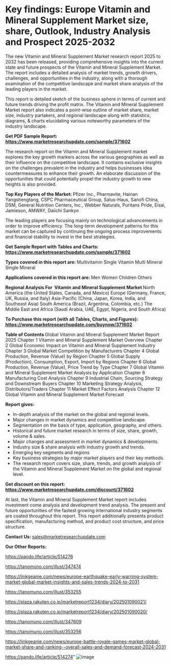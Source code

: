 # Key findings: Europe Vitamin and Mineral Supplement Market size, share, Outlook, Industry Analysis and Prospect 2025-2032

The new Vitamin and Mineral Supplement Market research report 2025 to 2032 has been released, providing comprehensive insights into the current state and future prospects of the Vitamin and Mineral Supplement Market. The report includes a detailed analysis of market trends, growth drivers, challenges, and opportunities in the industry, along with a thorough examination of the competitive landscape and market share analysis of the leading players in the market.

This report is detailed sketch of the business sphere in terms of current and future trends driving the profit matrix. The Vitamin and Mineral Supplement Market report also indicates a point-wise outline of market share, market size, industry partakers, and regional landscape along with statistics, diagrams, &amp; charts elucidating various noteworthy parameters of the industry landscape.

<strong><b>Get PDF Sample Report: <a href=https://www.marketresearchupdate.com/sample/371602>https://www.marketresearchupdate.com/sample/371602</a></b></strong>

The research report on the Vitamin and Mineral Supplement market explores the key growth markers across the various geographies as well as their influence on the competitive landscape. It contains exclusive insights on the challenges prevalent in the industry and helps businesses idea countermeasures to enhance their growth. An elaborate discussion of the opportunities that could potentially propel the industry growth to new heights is also provided.

<strong><b>Top Key Players of the Market:
</b></strong>Pfizer Inc., Pharmavite, Hainan Yangshengtang, CSPC Pharmaceutical Group, Salus-Haus, Sanofi China, DSM, General Nutrition Centers, Inc., Webber Naturals, Puritans Pride, Eisai, Jamieson, AMWAY, Daiichi Sankyo<strong><b>
</b></strong>

The leading players are focusing mainly on technological advancements in order to improve efficiency. The long-term development patterns for this market can be captured by continuing the ongoing process improvements and financial stability to invest in the best strategies.

<strong><b>Get Sample Report with Tables and Charts: <a href=https://www.marketresearchupdate.com/sample/371602>https://www.marketresearchupdate.com/sample/371602</a></b></strong>

<strong><b>Types covered in this report are:
</b></strong>Multivitamin
Single Vitamin
Multi Mineral
Single Mineral<strong><b>
</b></strong>

<strong><b>Applications covered in this report are:
</b></strong>Men
Women
Children
Others<strong><b>
</b></strong>

<strong><b>Regional Analysis For  Vitamin and Mineral Supplement Market</b></strong><strong><b>
</b></strong>North America (the United States, Canada, and Mexico)
Europe (Germany, France, UK, Russia, and Italy)
Asia-Pacific (China, Japan, Korea, India, and Southeast Asia)
South America (Brazil, Argentina, Colombia, etc.)
The Middle East and Africa (Saudi Arabia, UAE, Egypt, Nigeria, and South Africa)

<strong><b>To Purchase this report (with all Tables, Charts, and Figures): <a href=https://www.marketresearchupdate.com/buynow/371602>https://www.marketresearchupdate.com/buynow/371602</a></b></strong>

<strong><b>Table of Contents</b></strong><strong><b>
</b></strong>Global Vitamin and Mineral Supplement Market Report 2025
Chapter 1 Vitamin and Mineral Supplement Market Overview
Chapter 2 Global Economic Impact on Vitamin and Mineral Supplement Industry
Chapter 3 Global Market Competition by Manufacturers
Chapter 4 Global Production, Revenue (Value) by Region
Chapter 5 Global Supply (Production), Consumption, Export, Import by Regions
Chapter 6 Global Production, Revenue (Value), Price Trend by Type
Chapter 7 Global Vitamin and Mineral Supplement Market Analysis by Application
Chapter 8 Manufacturing Cost Analysis
Chapter 9 Industrial Chain, Sourcing Strategy and Downstream Buyers
Chapter 10 Marketing Strategy Analysis, Distributors/Traders
Chapter 11 Market Effect Factors Analysis
Chapter 12 Global Vitamin and Mineral Supplement Market Forecast

<strong><b>Report gives:</b></strong>

- In-depth analysis of the market on the global and regional levels.
- Major changes in market dynamics and competitive landscape.
- Segmentation on the basis of type, application, geography, and others.
- Historical and future market research in terms of size, share, growth, volume &amp; sales.
- Major changes and assessment in market dynamics &amp; developments.
- Industry size &amp; share analysis with industry growth and trends.
- Emerging key segments and regions
- Key business strategies by major market players and their key methods.
- The research report covers size, share, trends, and growth analysis of the Vitamin and Mineral Supplement Market on the global and regional level.

<strong><b>Get discount on this report: <a href=https://www.marketresearchupdate.com/discount/371602>https://www.marketresearchupdate.com/discount/371602</a></b></strong>

At last, the Vitamin and Mineral Supplement Market report includes investment come analysis and development trend analysis. The present and future opportunities of the fastest growing international industry segments are coated throughout this report. This report additionally presents product specification, manufacturing method, and product cost structure, and price structure.

<strong><b>Contact Us:
</b></strong>sales@marketresearchupdate.com

<strong>Our Other Reports:</strong>

<a href=https://pando.life/article/514276>https://pando.life/article/514276</a>

<a href=https://tanomuno.com/illust/347474>https://tanomuno.com/illust/347474</a>

<a href=https://linkgeanie.com/news/europe-earthquake-early-warning-system-market-global-market-insights-and-sales-trends-2024-to-2031>https://linkgeanie.com/news/europe-earthquake-early-warning-system-market-global-market-insights-and-sales-trends-2024-to-2031</a>

<a href=https://tanomuno.com/illust/353255>https://tanomuno.com/illust/353255</a>

<a href=https://plaza.rakuten.co.jp/marketreport1234/diary/202501090021/>https://plaza.rakuten.co.jp/marketreport1234/diary/202501090021/</a>

<a href=https://plaza.rakuten.co.jp/marketreport1234/diary/202501090020/>https://plaza.rakuten.co.jp/marketreport1234/diary/202501090020/</a>

<a href=https://tanomuno.com/illust/347609>https://tanomuno.com/illust/347609</a>

<a href=https://tanomuno.com/illust/353256>https://tanomuno.com/illust/353256</a>

<a href=https://linkgeanie.com/news/europe-battle-royale-games-market-global-market-share-and-ranking--overall-sales-and-demand-forecast-2024-2031>https://linkgeanie.com/news/europe-battle-royale-games-market-global-market-share-and-ranking--overall-sales-and-demand-forecast-2024-2031</a>

<a href=https://pando.life/article/514274>https://pando.life/article/514274</a>"
![image](https://github.com/user-attachments/assets/5e6164fd-0661-4ce0-987b-536f05cbb9c0)
